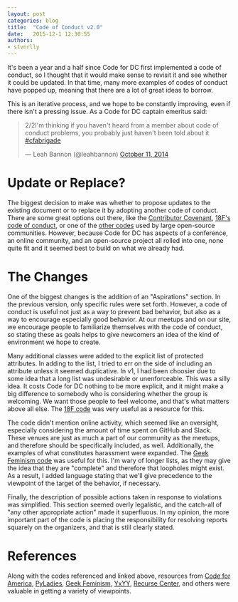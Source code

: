 ```yaml
---
layout: post
categories: blog
title:  "Code of Conduct v2.0"
date:   2015-12-1 12:30:55
authors:
- stvnrlly
---
```


It's been a year and a half since Code for DC first implemented a code of conduct, so I thought that it would make sense to revisit it and see whether it could be updated. In that time, many more examples of codes of conduct have popped up, meaning that there are a lot of great ideas to borrow.

This is an iterative process, and we hope to be constantly improving, even if there isn't a pressing issue. As a Code for DC captain emeritus said: <blockquote class="twitter-tweet" lang="en"><p lang="en" dir="ltr">2/2I&#39;m thinking if you haven&#39;t heard from a member about code of conduct problems, you probably just haven&#39;t been told about it <a href="https://twitter.com/hashtag/cfabrigade?src=hash">#cfabrigade</a></p>&mdash; Leah Bannon (@leahbannon) <a href="https://twitter.com/leahbannon/status/521012611367059456">October 11, 2014</a></blockquote>
<script async src="//platform.twitter.com/widgets.js" charset="utf-8"></script>

# Update or Replace?

The biggest decision to make was whether to propose updates to the existing document or to replace it by adopting another code of conduct. There are some great options out there, like the [Contributor Covenant](http://contributor-covenant.org/), [18F's code of conduct](https://github.com/18F/code-of-conduct/), or one of the [other codes](https://openhatch.org/wiki/Project_codes_of_conduct) used by large open-source communities. However, because Code for DC has aspects of a conference, an online community, and an open-source project all rolled into one, none quite fit and it seemed best to build on what we already had.

# The Changes

One of the biggest changes is the addition of an "Aspirations" section. In the previous version, only specific rules were set forth. However, a code of conduct is useful not just as a way to prevent bad behavior, but also as a way to encourage especially good behavior. At our meetups and on our site, we encourage people to familiarize themselves with the code of conduct, so stating these as goals helps to give newcomers an idea of the kind of environment we hope to create.

Many additional classes were added to the explicit list of protected attributes. In adding to the list, I tried to err on the side of including an attribute unless it seemed duplicative. In v1, I had been choosier due to some idea that a long list was undesirable or unenforceable. This was a silly idea. It costs Code for DC nothing to be more explicit, and it might make a big difference to somebody who is considering whether the group is welcoming. We want those people to feel welcome, and that's what matters above all else. The [18F code](https://github.com/18F/code-of-conduct/blob/master/code-of-conduct.md) was very useful as a resource for this.

The code didn't mention online activity, which seemed like an oversight, especially considering the amount of time spent on GitHub and Slack. These venues are just as much a part of our community as the meetups, and therefore should be specifically included, as well. Additionally, the examples of what constitutes harassment were expanded. The [Geek Feminism code](http://geekfeminism.org/about/code-of-conduct/) was useful for this. I'm wary of longer lists, as they may give the idea that they are "complete" and therefore that loopholes might exist. As a result, I added language stating that we'll give precedence to the viewpoint of the target of the behavior, if necessary.

Finally, the description of possible actions taken in response to violations was simplified. This section seemed overly legalistic, and the catch-all of "any other appropriate action" made it superfluous. In my opinion, the more important part of the code is placing the responsibility for resolving reports squarely on the organizers, and that is still clearly stated.

# References

Along with the codes referenced and linked above, resources from [Code for America](https://github.com/codeforamerica/codeofconduct), [PyLadies](http://www.pyladies.com/CodeOfConduct/), [Geek Feminism](http://geekfeminism.wikia.com/wiki/Code_of_conduct), [YxYY](http://www.yesandyesyes.com/code-of-conduct), [Recurse Center](https://www.recurse.com/manual#sec-environment), and others were valuable in getting a variety of viewpoints.